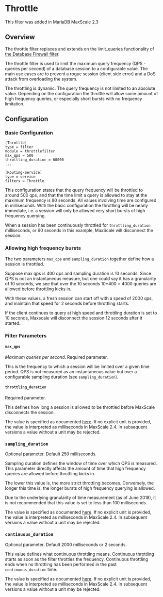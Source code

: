 # Throttle

This filter was added in MariaDB MaxScale 2.3

## Overview

The throttle filter replaces and extends on the limit_queries functionality of
[the Database Firewall filter](./Database-Firewall-Filter.md).

The throttle filter is used to limit the maximum query frequency (QPS - queries
per second) of a database session to a configurable value. The main use cases
are to prevent a rogue session (client side error) and a DoS attack from
overloading the system.

The throttling is dynamic. The query frequency is not limited to an absolute
value. Depending on the configuration the throttle will allow some amount of
high frequency queries, or especially short bursts with no frequency limitation.

## Configuration

### Basic Configuration
```
[Throttle]
type = filter
module = throttlefilter
max_qps = 500
throttling_duration = 60000
...

[Routing-Service]
type = service
filters = Throttle
```

This configuration states that the query frequency will be throttled to around
500 qps, and that the time limit a query is allowed to stay at the maximum
frequency is 60 seconds. All values involving time are configured in
milliseconds. With the basic configuration the throttling will be nearly
immediate, i.e. a session will only be allowed very short bursts of high
frequency querying.

When a session has been continuously throttled for `throttling_duration`
milliseconds, or 60 seconds in this example, MaxScale will disconnect the
session.

### Allowing high frequency bursts

The two parameters `max_qps` and `sampling_duration` together define how a
session is throttled.

Suppose max qps is 400 qps and sampling duration is 10 seconds. Since QPS is not
an instantaneous measure, but one could say it has a granularity of 10 seconds,
we see that over the 10 seconds 10*400 = 4000 queries are allowed before
throttling kicks in.

With these values, a fresh session can start off with a speed of 2000 qps, and
maintain that speed for 2 seconds before throttling starts.

If the client continues to query at high speed and throttling duration is set to
10 seconds, Maxscale will disconnect the session 12 seconds after it started.

### Filter Parameters

#### `max_qps`

_Maximum queries per second_. Required parameter.

This is the frequency to which a session will be limited over a given time
period. QPS is not measured as an instantaneous value but over a configurable
sampling duration (see `sampling_duration`).

#### `throttling_duration`

Required parameter.

This defines how long a session is allowed to be throttled before MaxScale
disconnects the session.

The value is specified as documented
[here](../Getting-Started/Configuration-Guide.md#durations).
If no explicit unit is provided, the value is interpreted as milliseconds
in MaxScale 2.4. In subsequent versions a value without a unit may be rejected.

### `sampling_duration`

Optional parameter. Default 250 milliseconds.

Sampling duration defines the window of time over which QPS is measured. This
parameter directly affects the amount of time that high frequency queries are
allowed before throttling kicks in.

The lower this value is, the more strict throttling becomes. Conversely, the
longer this time is, the longer bursts of high frequency querying is allowed.

Due to the underlying granularity of time measurement (as of June 2018), it is
not recommended that this value is set to less than 100 milliseconds.

The value is specified as documented
[here](../Getting-Started/Configuration-Guide.md#durations).
If no explicit unit is provided, the value is interpreted as milliseconds
in MaxScale 2.4. In subsequent versions a value without a unit may be rejected.

### `continuous_duration`

Optional parameter. Default 2000 milliseconds or 2 seconds.

This value defines what continuous throttling means. Continuous throttling
starts as soon as the filter throttles the frequency. Continuous throttling ends
when no throttling has been performed in the past `continuous_duration` time.

The value is specified as documented
[here](../Getting-Started/Configuration-Guide.md#durations).
If no explicit unit is provided, the value is interpreted as milliseconds
in MaxScale 2.4. In subsequent versions a value without a unit may be rejected.
